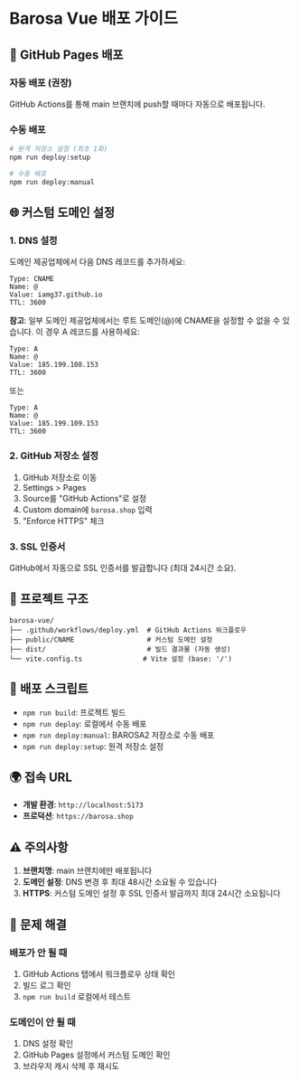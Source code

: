 # Barosa Vue 배포 가이드

## 🚀 GitHub Pages 배포

### 자동 배포 (권장)
GitHub Actions를 통해 main 브랜치에 push할 때마다 자동으로 배포됩니다.

### 수동 배포
```bash
# 원격 저장소 설정 (최초 1회)
npm run deploy:setup

# 수동 배포
npm run deploy:manual
```

## 🌐 커스텀 도메인 설정

### 1. DNS 설정
도메인 제공업체에서 다음 DNS 레코드를 추가하세요:

```
Type: CNAME
Name: @
Value: iamg37.github.io
TTL: 3600
```

**참고**: 일부 도메인 제공업체에서는 루트 도메인(@)에 CNAME을 설정할 수 없을 수 있습니다. 
이 경우 A 레코드를 사용하세요:

```
Type: A
Name: @
Value: 185.199.108.153
TTL: 3600
```

또는

```
Type: A
Name: @
Value: 185.199.109.153
TTL: 3600
```

### 2. GitHub 저장소 설정
1. GitHub 저장소로 이동
2. Settings > Pages
3. Source를 "GitHub Actions"로 설정
4. Custom domain에 `barosa.shop` 입력
5. "Enforce HTTPS" 체크

### 3. SSL 인증서
GitHub에서 자동으로 SSL 인증서를 발급합니다 (최대 24시간 소요).

## 📁 프로젝트 구조

```
barosa-vue/
├── .github/workflows/deploy.yml  # GitHub Actions 워크플로우
├── public/CNAME                  # 커스텀 도메인 설정
├── dist/                         # 빌드 결과물 (자동 생성)
└── vite.config.ts               # Vite 설정 (base: '/')
```

## 🔧 배포 스크립트

- `npm run build`: 프로젝트 빌드
- `npm run deploy`: 로컬에서 수동 배포
- `npm run deploy:manual`: BAROSA2 저장소로 수동 배포
- `npm run deploy:setup`: 원격 저장소 설정

## 🌍 접속 URL

- **개발 환경**: `http://localhost:5173`
- **프로덕션**: `https://barosa.shop`

## ⚠️ 주의사항

1. **브랜치명**: main 브랜치에만 배포됩니다
2. **도메인 설정**: DNS 변경 후 최대 48시간 소요될 수 있습니다
3. **HTTPS**: 커스텀 도메인 설정 후 SSL 인증서 발급까지 최대 24시간 소요됩니다

## 🐛 문제 해결

### 배포가 안 될 때
1. GitHub Actions 탭에서 워크플로우 상태 확인
2. 빌드 로그 확인
3. `npm run build` 로컬에서 테스트

### 도메인이 안 될 때
1. DNS 설정 확인
2. GitHub Pages 설정에서 커스텀 도메인 확인
3. 브라우저 캐시 삭제 후 재시도 